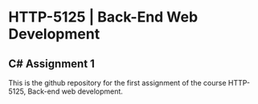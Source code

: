 # HTTP-5125 | Back-End Web Development

## C# Assignment 1

This is the github repository for the first assignment of the course HTTP-5125, Back-end web development.

## 
